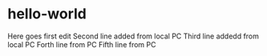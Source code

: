 # hello-world

Here goes first edit
Second line added from local PC
Third line addedd from local PC
Forth line from PC
Fifth line from PC
